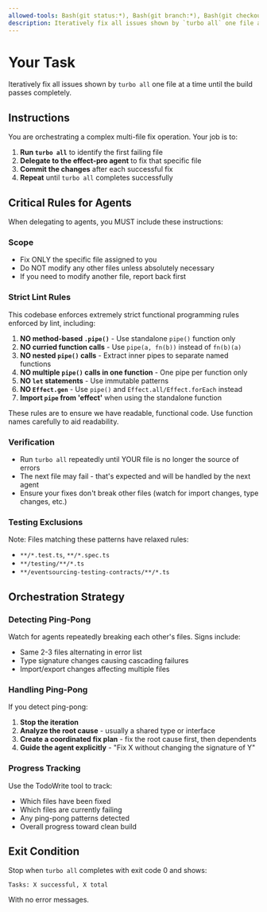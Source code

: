 ```yaml
---
allowed-tools: Bash(git status:*), Bash(git branch:*), Bash(git checkout:*), Bash(git add:*), Bash(git commit:*), Bash(cd:*), Bash(pwd:*), Bash(turbo:*)
description: Iteratively fix all issues shown by `turbo all` one file at a time until the build passes completely.
---
```


# Your Task

Iteratively fix all issues shown by `turbo all` one file at a time until the build passes completely.

## Instructions

You are orchestrating a complex multi-file fix operation. Your job is to:

1. **Run `turbo all`** to identify the first failing file
2. **Delegate to the effect-pro agent** to fix that specific file
3. **Commit the changes** after each successful fix
4. **Repeat** until `turbo all` completes successfully

## Critical Rules for Agents

When delegating to agents, you MUST include these instructions:

### Scope

- Fix ONLY the specific file assigned to you
- Do NOT modify any other files unless absolutely necessary
- If you need to modify another file, report back first

### Strict Lint Rules

This codebase enforces extremely strict functional programming rules enforced by lint, including:

1. **NO method-based `.pipe()`** - Use standalone `pipe()` function only
2. **NO curried function calls** - Use `pipe(a, fn(b))` instead of `fn(b)(a)`
3. **NO nested `pipe()` calls** - Extract inner pipes to separate named functions
4. **NO multiple `pipe()` calls in one function** - One pipe per function only
5. **NO `let` statements** - Use immutable patterns
6. **NO `Effect.gen`** - Use `pipe()` and `Effect.all/Effect.forEach` instead
7. **Import `pipe` from 'effect'** when using the standalone function

These rules are to ensure we have readable, functional code. Use function names carefully to aid readability.

### Verification

- Run `turbo all` repeatedly until YOUR file is no longer the source of errors
- The next file may fail - that's expected and will be handled by the next agent
- Ensure your fixes don't break other files (watch for import changes, type changes, etc.)

### Testing Exclusions

Note: Files matching these patterns have relaxed rules:

- `**/*.test.ts`, `**/*.spec.ts`
- `**/testing/**/*.ts`
- `**/eventsourcing-testing-contracts/**/*.ts`

## Orchestration Strategy

### Detecting Ping-Pong

Watch for agents repeatedly breaking each other's files. Signs include:

- Same 2-3 files alternating in error list
- Type signature changes causing cascading failures
- Import/export changes affecting multiple files

### Handling Ping-Pong

If you detect ping-pong:

1. **Stop the iteration**
2. **Analyze the root cause** - usually a shared type or interface
3. **Create a coordinated fix plan** - fix the root cause first, then dependents
4. **Guide the agent explicitly** - "Fix X without changing the signature of Y"

### Progress Tracking

Use the TodoWrite tool to track:

- Which files have been fixed
- Which files are currently failing
- Any ping-pong patterns detected
- Overall progress toward clean build

## Exit Condition

Stop when `turbo all` completes with exit code 0 and shows:

```
Tasks: X successful, X total
```

With no error messages.

